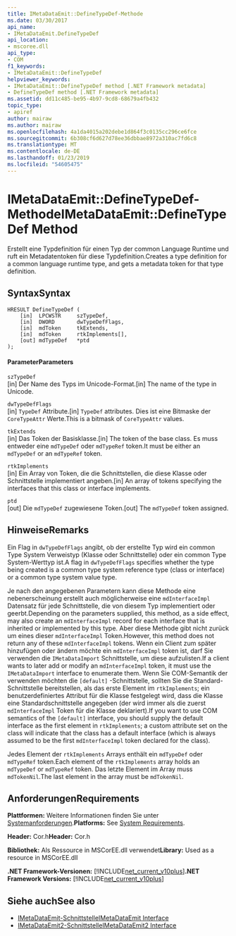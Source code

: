```yaml
---
title: IMetaDataEmit::DefineTypeDef-Methode
ms.date: 03/30/2017
api_name:
- IMetaDataEmit.DefineTypeDef
api_location:
- mscoree.dll
api_type:
- COM
f1_keywords:
- IMetaDataEmit::DefineTypeDef
helpviewer_keywords:
- IMetaDataEmit::DefineTypeDef method [.NET Framework metadata]
- DefineTypeDef method [.NET Framework metadata]
ms.assetid: dd11c485-be95-4b97-9cd8-68679a4fb432
topic_type:
- apiref
author: mairaw
ms.author: mairaw
ms.openlocfilehash: 4a1da4015a202debe1d864f3c0135cc296ce6fce
ms.sourcegitcommit: 6b308cf6d627d78ee36dbbae8972a310ac7fd6c8
ms.translationtype: MT
ms.contentlocale: de-DE
ms.lasthandoff: 01/23/2019
ms.locfileid: "54605475"
---
```

# <a name="imetadataemitdefinetypedef-method"></a><span data-ttu-id="c7fd3-102">IMetaDataEmit::DefineTypeDef-Methode</span><span class="sxs-lookup"><span data-stu-id="c7fd3-102">IMetaDataEmit::DefineTypeDef Method</span></span>
<span data-ttu-id="c7fd3-103">Erstellt eine Typdefinition für einen Typ der common Language Runtime und ruft ein Metadatentoken für diese Typdefinition.</span><span class="sxs-lookup"><span data-stu-id="c7fd3-103">Creates a type definition for a common language runtime type, and gets a metadata token for that type definition.</span></span>  
  
## <a name="syntax"></a><span data-ttu-id="c7fd3-104">Syntax</span><span class="sxs-lookup"><span data-stu-id="c7fd3-104">Syntax</span></span>  
  
```  
HRESULT DefineTypeDef (   
    [in]  LPCWSTR     szTypeDef,   
    [in]  DWORD       dwTypeDefFlags,   
    [in]  mdToken     tkExtends,   
    [in]  mdToken     rtkImplements[],   
    [out] mdTypeDef   *ptd  
);  
```  
  
#### <a name="parameters"></a><span data-ttu-id="c7fd3-105">Parameter</span><span class="sxs-lookup"><span data-stu-id="c7fd3-105">Parameters</span></span>  
 `szTypeDef`  
 <span data-ttu-id="c7fd3-106">[in] Der Name des Typs im Unicode-Format.</span><span class="sxs-lookup"><span data-stu-id="c7fd3-106">[in] The name of the type in Unicode.</span></span>  
  
 `dwTypeDefFlags`  
 <span data-ttu-id="c7fd3-107">[in] `TypeDef` Attribute.</span><span class="sxs-lookup"><span data-stu-id="c7fd3-107">[in] `TypeDef` attributes.</span></span> <span data-ttu-id="c7fd3-108">Dies ist eine Bitmaske der `CoreTypeAttr` Werte.</span><span class="sxs-lookup"><span data-stu-id="c7fd3-108">This is a bitmask of `CoreTypeAttr` values.</span></span>  
  
 `tkExtends`  
 <span data-ttu-id="c7fd3-109">[in] Das Token der Basisklasse.</span><span class="sxs-lookup"><span data-stu-id="c7fd3-109">[in] The token of the base class.</span></span> <span data-ttu-id="c7fd3-110">Es muss entweder eine `mdTypeDef` oder `mdTypeRef` token.</span><span class="sxs-lookup"><span data-stu-id="c7fd3-110">It must be either an `mdTypeDef` or an `mdTypeRef` token.</span></span>  
  
 `rtkImplements`  
 <span data-ttu-id="c7fd3-111">[in] Ein Array von Token, die die Schnittstellen, die diese Klasse oder Schnittstelle implementiert angeben.</span><span class="sxs-lookup"><span data-stu-id="c7fd3-111">[in] An array of tokens specifying the interfaces that this class or interface implements.</span></span>  
  
 `ptd`  
 <span data-ttu-id="c7fd3-112">[out] Die `mdTypeDef` zugewiesene Token.</span><span class="sxs-lookup"><span data-stu-id="c7fd3-112">[out] The `mdTypeDef` token assigned.</span></span>  
  
## <a name="remarks"></a><span data-ttu-id="c7fd3-113">Hinweise</span><span class="sxs-lookup"><span data-stu-id="c7fd3-113">Remarks</span></span>  
 <span data-ttu-id="c7fd3-114">Ein Flag in `dwTypeDefFlags` angibt, ob der erstellte Typ wird ein common Type System Verweistyp (Klasse oder Schnittstelle) oder ein common Type System-Werttyp ist.</span><span class="sxs-lookup"><span data-stu-id="c7fd3-114">A flag in `dwTypeDefFlags` specifies whether the type being created is a common type system reference type (class or interface) or a common type system value type.</span></span>  
  
 <span data-ttu-id="c7fd3-115">Je nach den angegebenen Parametern kann diese Methode eine nebenerscheinung erstellt auch möglicherweise eine `mdInterfaceImpl` Datensatz für jede Schnittstelle, die von diesem Typ implementiert oder geerbt.</span><span class="sxs-lookup"><span data-stu-id="c7fd3-115">Depending on the parameters supplied, this method, as a side effect, may also create an `mdInterfaceImpl` record for each interface that is inherited or implemented by this type.</span></span> <span data-ttu-id="c7fd3-116">Aber diese Methode gibt nicht zurück um eines dieser `mdInterfaceImpl` Token.</span><span class="sxs-lookup"><span data-stu-id="c7fd3-116">However, this method does not return any of these `mdInterfaceImpl` tokens.</span></span> <span data-ttu-id="c7fd3-117">Wenn ein Client zum später hinzufügen oder ändern möchte ein `mdInterfaceImpl` token ist, darf Sie verwenden die `IMetaDataImport` Schnittstelle, um diese aufzulisten.</span><span class="sxs-lookup"><span data-stu-id="c7fd3-117">If a client wants to later add or modify an `mdInterfaceImpl` token, it must use the `IMetaDataImport` interface to enumerate them.</span></span> <span data-ttu-id="c7fd3-118">Wenn Sie COM-Semantik der verwenden möchten die `[default]` -Schnittstelle, sollten Sie die Standard-Schnittstelle bereitstellen, als das erste Element im `rtkImplements`; ein benutzerdefiniertes Attribut für die Klasse festgelegt wird, dass die Klasse eine Standardschnittstelle angegeben (der wird immer als die zuerst `mdInterfaceImpl` Token für die Klasse deklariert).</span><span class="sxs-lookup"><span data-stu-id="c7fd3-118">If you want to use COM semantics of the `[default]` interface, you should supply the default interface as the first element in `rtkImplements`; a custom attribute set on the class will indicate that the class has a default interface (which is always assumed to be the first `mdInterfaceImpl` token declared for the class).</span></span>  
  
 <span data-ttu-id="c7fd3-119">Jedes Element der `rtkImplements` Arrays enthält ein `mdTypeDef` oder `mdTypeRef` token.</span><span class="sxs-lookup"><span data-stu-id="c7fd3-119">Each element of the `rtkImplements` array holds an `mdTypeDef` or `mdTypeRef` token.</span></span> <span data-ttu-id="c7fd3-120">Das letzte Element im Array muss `mdTokenNil`.</span><span class="sxs-lookup"><span data-stu-id="c7fd3-120">The last element in the array must be `mdTokenNil`.</span></span>  
  
## <a name="requirements"></a><span data-ttu-id="c7fd3-121">Anforderungen</span><span class="sxs-lookup"><span data-stu-id="c7fd3-121">Requirements</span></span>  
 <span data-ttu-id="c7fd3-122">**Plattformen:** Weitere Informationen finden Sie unter [Systemanforderungen](../../../../docs/framework/get-started/system-requirements.md).</span><span class="sxs-lookup"><span data-stu-id="c7fd3-122">**Platforms:** See [System Requirements](../../../../docs/framework/get-started/system-requirements.md).</span></span>  
  
 <span data-ttu-id="c7fd3-123">**Header:** Cor.h</span><span class="sxs-lookup"><span data-stu-id="c7fd3-123">**Header:** Cor.h</span></span>  
  
 <span data-ttu-id="c7fd3-124">**Bibliothek:** Als Ressource in MSCorEE.dll verwendet</span><span class="sxs-lookup"><span data-stu-id="c7fd3-124">**Library:** Used as a resource in MSCorEE.dll</span></span>  
  
 <span data-ttu-id="c7fd3-125">**.NET Framework-Versionen:** [!INCLUDE[net_current_v10plus](../../../../includes/net-current-v10plus-md.md)]</span><span class="sxs-lookup"><span data-stu-id="c7fd3-125">**.NET Framework Versions:** [!INCLUDE[net_current_v10plus](../../../../includes/net-current-v10plus-md.md)]</span></span>  
  
## <a name="see-also"></a><span data-ttu-id="c7fd3-126">Siehe auch</span><span class="sxs-lookup"><span data-stu-id="c7fd3-126">See also</span></span>
- [<span data-ttu-id="c7fd3-127">IMetaDataEmit-Schnittstelle</span><span class="sxs-lookup"><span data-stu-id="c7fd3-127">IMetaDataEmit Interface</span></span>](../../../../docs/framework/unmanaged-api/metadata/imetadataemit-interface.md)
- [<span data-ttu-id="c7fd3-128">IMetaDataEmit2-Schnittstelle</span><span class="sxs-lookup"><span data-stu-id="c7fd3-128">IMetaDataEmit2 Interface</span></span>](../../../../docs/framework/unmanaged-api/metadata/imetadataemit2-interface.md)
